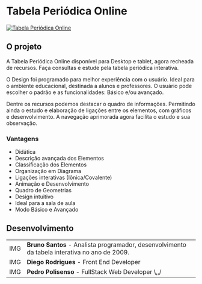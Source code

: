 # Tabela Periódica Online

[![Tabela Periódica Online](http://imageshack.com/a/img839/7867/oegz.png)]()

## O projeto
A Tabela Periódica Online disponível para Desktop e tablet, agora recheada de recursos. Faça consultas e estude pela tabela periódica interativa. 

O Design foi programado para melhor experiência com o usuário. Ideal para o ambiente educacional, destinada a alunos e professores.  O usuário pode escolher o padrão e as funcionalidades: Básico e/ou avançado.  

Dentre os recursos podemos destacar o quadro de informações. Permitindo ainda o estudo e elaboração de ligações entre os elementos, com gráficos e desenvolvimento. A navegação aprimorada agora facilita o estudo e sua observação.

### Vantagens

* Didática
* Descrição avançada dos Elementos
* Classificação dos Elementos
* Organização em Diagrama
* Ligações interativas (Iônica/Covalente)
* Animação e Desenvolvimento
* Quadro de Geometrias
* Design intuitivo 
* Ideal para a sala de aula
* Modo Básico e Avançado

## Desenvolvimento

<table>
	<tr>
		<td> IMG </td>
		<td>
			<b>Bruno Santos</b> -  Analista programador, desenvolvimento da tabela interativa no ano de 2009.  
		</td>
	</tr>
	<tr>
		<td>IMG</td>
		<td>
			<b>Diego Rodrigues</b> - Front End Developer <br>
		</td>
	</tr>
	<tr>
		<td>IMG</td>
		<td>
			<b>Pedro Polisenso</b> - FullStack Web Developer \,,/<br>
		</td>
	</tr>
</table>
